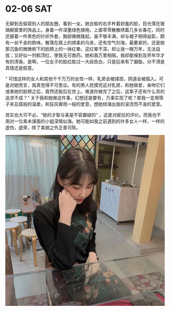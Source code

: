 # 02-06 SAT



&#x20;       无聊到去偷窥别人的朋友圈，看到一女。她白皙的右手杵着娇羞的脸，目光落在玻璃橱窗里的饰品上。身着一件深墨绿色旗袍，上面零零散散绣着几多长春花，同时还披着一件黑色的针织外套，胸部微微隆起，虽不够丰满，却与裙子相得益彰，颇有一丝千金的韵味。散落在肩上的顺柔的乌发，还有空气刘海，最要紧的，还是她那沉鱼的微微俯下的脸颊上的一抹红晕。这红晕不深，却让我一眼万年，无法自拔；又好似一剂鹤顶红，使我无可救药。她和我万里相隔，我却能嗅到及笄年华才有的清香。是啊，一位女子的脸红胜过一大段告白，只是后来有了胭脂，分不清是真情还是假意。

&#x20;     “ 可惜这样的女人和其他千千万万的女性一样，乳房会被揉捏，阴道会被插入。可是对她而言，我真觉得不可思议。有的男人抚摸完这对乳房，和她做爱，亲吻它们或者她的脸颊之后，竟然还能后在世上。难道你做完了之后，这辈子还有什么背的追求不成？”   关于我和她做这件事，幻想还是要有，万事实现了呢？那我一定用筷子夹豆腐般的温柔，和狂风骤雨一般的爱意，想她倾涌出我的滚烫而不渝的爱意。

&#x20;        其实也大可不必。“她的才智与美是不容置疑的“ ，这是对妮拉的评价。而我也不用对一位素未谋面的小姐深情似海。她可能如我之前遇到的许多女人一样，一样的虚伪，虚荣，除了美貌之外乏善可陈。



![](../../.gitbook/assets/HuSijia.JPG)
